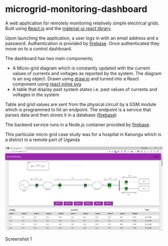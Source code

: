 # microgrid-monitoring-dashboard
A web application for remotely monitoring relatively simple electrical grids. Built using [React.js](https://reactjs.org/ "React.js") and the [material-ui react library](https://material-ui.com/ "Material UI").

Upon launching the application, a user logs in with an email address and a password. Authentication is provided by [firebase](https://firebase.google.com/products/auth/ "firebase auth"). Once authenticated they move on to a control dashboard.

The dashboard has two main components;

* A Micro-grid diagram which is constantly updated with the current values of currents and voltages as reported by the system.
  The diagram is an svg object. Drawn using [draw.io](https://www.draw.io "Draw.io") and turned into a React component using [react inline svg](https://github.com/gilbarbara/react-inlinesvg "SVG to react")
* A table that display past system states i.e. past values of currents and voltages in the system

Table and grid values are sent from the physical circuit by a GSM module which is programmed to hit an endpoint. The endpoint is a service that parses data and then stores it in a database ([firebase](https://firebase.google.com/products/realtime-database/ "Firebase real time db"))

The backend service runs in a Node.js container provided by [firebase](https://firebase.google.com/products/functions/ "Cloud functions").

This particular micro grid case study was for a hospital in Kanungu which is a district in a remote part of Uganda

<img src="https://raw.githubusercontent.com/mungujn/microgrid-monitoring-dashboard/master/static/screenshot.PNG"/>
            <p>Screenshot 1</p>
